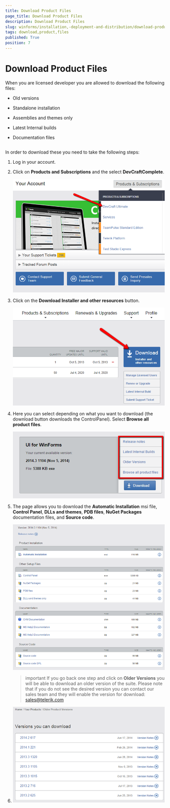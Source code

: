 ```yaml
---
title: Download Product Files
page_title: Download Product Files
description: Download Product Files
slug: winforms/installation,-deployment-and-distribution/download-product-files
tags: download,product,files
published: True
position: 7
---
```


# Download Product Files



When you are licensed developer you are allowed to download the following files:

* Old versions

* Standalone installation 

* Assemblies and themes only

* Latest Internal builds

* Documentation files

## 

In order to download these you need to take the following steps:

1. Log in your account.

1. Click on __Products and Subscriptions__ and the select __DevCraftComplete__.
 
	![installation-deployment-and-distribution-download-product-files 001](images/installation-deployment-and-distribution-download-product-files001.png)

1. Click on the __Download Installer and other resources__ button.
 
	![installation-deployment-and-distribution-download-product-files 002](images/installation-deployment-and-distribution-download-product-files002.png)

1. Here you can select depending on what you want to download (the download button downloads the ControlPanel). Select __Browse all product files__.
 
	![installation-deployment-and-distribution-download-product-files 003](images/installation-deployment-and-distribution-download-product-files003.png)

1. The page allows you to download the __Automatic Installation__ msi file, __Control Panel__, __DLLs and themes__, __PDB files__, __NuGet Packages__ documentation files, and __Source code__.
 
	![installation-deployment-and-distribution-download-product-files 004](images/installation-deployment-and-distribution-download-product-files004.png)


	>important If you go back one step and click on __Older Versions__ you will be able to download an older version of the suite. Please note that if you do not see the desired version you can contact our sales team and they will enable the version for download: [sales@telerik.com](mailto:sales@telerik.co)

1. ![installation-deployment-and-distribution-download-product-files 005](images/installation-deployment-and-distribution-download-product-files005.png)

